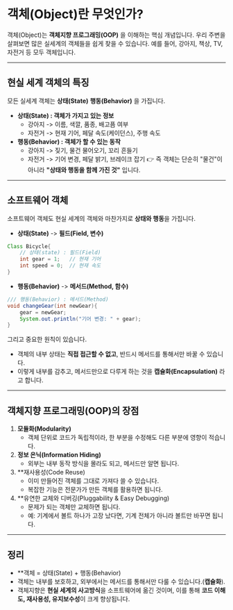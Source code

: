 # 객체(Object)란 무엇인가?
객체(Object)는 **객체지향 프로그래밍(OOP)** 을 이해하는 핵심 개념입니다.
우리 주변을 살펴보면 많은 실세계의 객체들을 쉽게 찾을 수 있습니다. 예를 들어, 강아지, 책상, TV, 자전거 등 모두 객체입니다.

---
## 현실 세계 객체의 특징
모든 실세계 객체는 **상태(State)** **행동(Behavior)** 을 가집니다.
- **상태(State) : 객체가 가지고 있는 정보**
	- 강아지 -> 이름, 색깔, 품종, 배고픔 여부
	- 자전거 -> 현재 기어, 페달 속도(케이던스), 주행 속도
- **행동(Behavior) : 객체가 할 수 있는 동작**
	- 강아지 -> 짖기, 물건 물어오기, 꼬리 흔들기
	- 자전거 -> 기어 변경, 페달 밝기, 브레이크 잡기
👉 즉 객체는 단순히 "물건"이 아니라 **"상태와 행동을 함께 가진 것"** 입니다.

---
## 소프트웨어 객체
소프트웨어 객체도 현실 세계의 객체와 마찬가지로 **상태와 행동**을 가집니다.
- **상태(State)** -> **필드(Field, 변수)**
```java
Class Bicycle{
	// 상태(state) : 필드(Field)
	int gear = 1;   // 현재 기어
	int speed = 0;  // 현재 속도
}
```
- **행동(Behavior)** -> **메서드(Method, 함수)**
```java
/// 행동(Behavior) : 메서드(Method)
void changeGear(int newGear){
	gear = newGear;
	System.out.println("기어 변경: " + gear);
}
```
그리고 중요한 원칙이 있습니다.
- 객체의 내부 상태는 **직접 접근할 수 없고**, 반드시 메서드를 통해서만 바꿀 수 있습니다.
- 이렇게 내부를 감추고, 메서드만으로 다루게 하는 것을 **캡슐화(Encapsulation)** 라고 합니다.

---
## 객체지향 프로그래밍(OOP)의 장점
1. **모듈화(Modularity)**
	- 객체 단위로 코드가 독립적이라, 한 부분을 수정해도 다른 부분에 영향이 적습니다.
2. **정보 은닉(Information Hiding)**
	 - 외부는 내부 동작 방식을 몰라도 되고, 메서드만 알면 됩니다.
3. **재사용성(Code Reuse)
	- 이미 만들어진 객체를 그대로 가져다 쓸 수 있습니다.
	- 복잡한 기능은 전문가가 만든 객체를 활용하면 됩니다.
4. **유연한 교체와 디버깅(Pluggability & Easy Debugging)
	- 문제가 되는 객체만 교체하면 됩니다.
	- 예: 기계에서 볼트 하나가 고장 났다면, 기계 전체가 아니라 볼트만 바꾸면 됩니다.

---
## 정리
- **객체 = 상태(State) + 행동(Behavior)
- 객체는 내부를 보호하고, 외부에서는 메서드를 통해서만 다룰 수 있습니다.(**캡슐화**).
- 객체지향은 **현실 세계의 사고방식**을 소프트웨어에 옮긴 것이며, 이를 통해 **코드 이해도, 재사용성, 유지보수성**이 크게 향상됩니다.